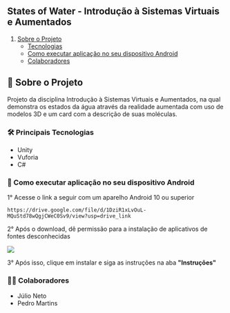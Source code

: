 ## States of Water -  Introdução à Sistemas Virtuais e Aumentados

1. [Sobre o Projeto](#sobre-o-projeto)
    * [Tecnologias](#Tecnologias)
    * [Como executar aplicação no seu dispositivo Android](#Executar)
    * [Colaboradores](#Colaboradores)

## :rocket: Sobre o Projeto

Projeto da disciplina Introdução à Sistemas Virtuais e Aumentados, na qual demonstra os estados da água através da realidade aumentada com uso de modelos 3D e um card com a descrição de suas moléculas.


### :hammer_and_wrench: Principais Tecnologias 

- Unity
- Vuforia
- C#


### :wrench: Como executar aplicação no seu dispositivo Android 

1° Acesse o link a seguir com um aparelho Android 10 ou superior

```
https://drive.google.com/file/d/1DziR1xLvOuL-MQuStd78wQgjCWeC0Sv9/view?usp=drive_link
```

2° Após o download, dê permissão para a instalação de aplicativos de fontes desconhecidas

<img src="https://seletronic.com.br/wp-content/uploads/2018/12/ativar-instalacao-fontes-desconhecidas.jpg"/>
<br>

3° Após isso, clique em instalar e siga as instruções na aba <b>"Instruções"</b>
<br>

### :man_student:  Colaboradores

- Júlio Neto
- Pedro Martins
